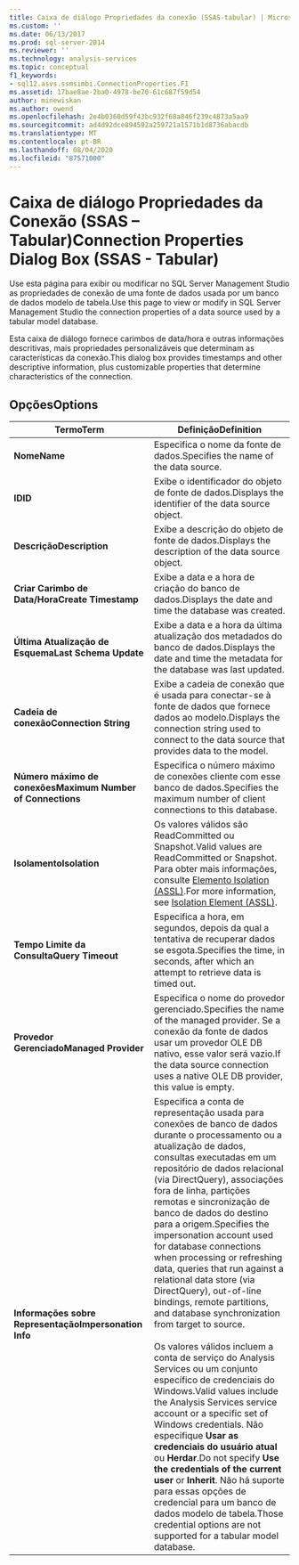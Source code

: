 ```yaml
---
title: Caixa de diálogo Propriedades da conexão (SSAS-tabular) | Microsoft Docs
ms.custom: ''
ms.date: 06/13/2017
ms.prod: sql-server-2014
ms.reviewer: ''
ms.technology: analysis-services
ms.topic: conceptual
f1_keywords:
- sql12.asvs.ssmsimbi.ConnectionProperties.F1
ms.assetid: 17bae8ae-2ba0-4978-be70-61c687f59d54
author: minewiskan
ms.author: owend
ms.openlocfilehash: 2e4b0360d59f43bc932f68a846f239c4873a5aa9
ms.sourcegitcommit: ad4d92dce894592a259721a1571b1d8736abacdb
ms.translationtype: MT
ms.contentlocale: pt-BR
ms.lasthandoff: 08/04/2020
ms.locfileid: "87571000"
---
```

# <a name="connection-properties-dialog-box-ssas---tabular"></a><span data-ttu-id="e4f21-102">Caixa de diálogo Propriedades da Conexão (SSAS – Tabular)</span><span class="sxs-lookup"><span data-stu-id="e4f21-102">Connection Properties Dialog Box (SSAS - Tabular)</span></span>
  <span data-ttu-id="e4f21-103">Use esta página para exibir ou modificar no SQL Server Management Studio as propriedades de conexão de uma fonte de dados usada por um banco de dados modelo de tabela.</span><span class="sxs-lookup"><span data-stu-id="e4f21-103">Use this page to view or modify in SQL Server Management Studio the connection properties of a data source used by a tabular model database.</span></span>  
  
 <span data-ttu-id="e4f21-104">Esta caixa de diálogo fornece carimbos de data/hora e outras informações descritivas, mais propriedades personalizáveis que determinam as características da conexão.</span><span class="sxs-lookup"><span data-stu-id="e4f21-104">This dialog box provides timestamps and other descriptive information, plus customizable properties that determine characteristics of the connection.</span></span>  
  
## <a name="options"></a><span data-ttu-id="e4f21-105">Opções</span><span class="sxs-lookup"><span data-stu-id="e4f21-105">Options</span></span>  
  
|<span data-ttu-id="e4f21-106">Termo</span><span class="sxs-lookup"><span data-stu-id="e4f21-106">Term</span></span>|<span data-ttu-id="e4f21-107">Definição</span><span class="sxs-lookup"><span data-stu-id="e4f21-107">Definition</span></span>|  
|----------|----------------|  
|<span data-ttu-id="e4f21-108">**Nome**</span><span class="sxs-lookup"><span data-stu-id="e4f21-108">**Name**</span></span>|<span data-ttu-id="e4f21-109">Especifica o nome da fonte de dados.</span><span class="sxs-lookup"><span data-stu-id="e4f21-109">Specifies the name of the data source.</span></span>|  
|<span data-ttu-id="e4f21-110">**ID**</span><span class="sxs-lookup"><span data-stu-id="e4f21-110">**ID**</span></span>|<span data-ttu-id="e4f21-111">Exibe o identificador do objeto de fonte de dados.</span><span class="sxs-lookup"><span data-stu-id="e4f21-111">Displays the identifier of the data source object.</span></span>|  
|<span data-ttu-id="e4f21-112">**Descrição**</span><span class="sxs-lookup"><span data-stu-id="e4f21-112">**Description**</span></span>|<span data-ttu-id="e4f21-113">Exibe a descrição do objeto de fonte de dados.</span><span class="sxs-lookup"><span data-stu-id="e4f21-113">Displays the description of the data source object.</span></span>|  
|<span data-ttu-id="e4f21-114">**Criar Carimbo de Data/Hora**</span><span class="sxs-lookup"><span data-stu-id="e4f21-114">**Create Timestamp**</span></span>|<span data-ttu-id="e4f21-115">Exibe a data e a hora de criação do banco de dados.</span><span class="sxs-lookup"><span data-stu-id="e4f21-115">Displays the date and time the database was created.</span></span>|  
|<span data-ttu-id="e4f21-116">**Última Atualização de Esquema**</span><span class="sxs-lookup"><span data-stu-id="e4f21-116">**Last Schema Update**</span></span>|<span data-ttu-id="e4f21-117">Exibe a data e a hora da última atualização dos metadados do banco de dados.</span><span class="sxs-lookup"><span data-stu-id="e4f21-117">Displays the date and time the metadata for the database was last updated.</span></span>|  
|<span data-ttu-id="e4f21-118">**Cadeia de conexão**</span><span class="sxs-lookup"><span data-stu-id="e4f21-118">**Connection String**</span></span>|<span data-ttu-id="e4f21-119">Exibe a cadeia de conexão que é usada para conectar-se à fonte de dados que fornece dados ao modelo.</span><span class="sxs-lookup"><span data-stu-id="e4f21-119">Displays the connection string used to connect to the data source that provides data to the model.</span></span>|  
|<span data-ttu-id="e4f21-120">**Número máximo de conexões**</span><span class="sxs-lookup"><span data-stu-id="e4f21-120">**Maximum Number of Connections**</span></span>|<span data-ttu-id="e4f21-121">Especifica o número máximo de conexões cliente com esse banco de dados.</span><span class="sxs-lookup"><span data-stu-id="e4f21-121">Specifies the maximum number of client connections to this database.</span></span>|  
|<span data-ttu-id="e4f21-122">**Isolamento**</span><span class="sxs-lookup"><span data-stu-id="e4f21-122">**Isolation**</span></span>|<span data-ttu-id="e4f21-123">Os valores válidos são ReadCommitted ou Snapshot.</span><span class="sxs-lookup"><span data-stu-id="e4f21-123">Valid values are ReadCommitted or Snapshot.</span></span> <span data-ttu-id="e4f21-124">Para obter mais informações, consulte [Elemento Isolation &#40;ASSL&#41;](https://docs.microsoft.com/bi-reference/assl/properties/isolation-element-assl).</span><span class="sxs-lookup"><span data-stu-id="e4f21-124">For more information, see [Isolation Element &#40;ASSL&#41;](https://docs.microsoft.com/bi-reference/assl/properties/isolation-element-assl).</span></span>|  
|<span data-ttu-id="e4f21-125">**Tempo Limite da Consulta**</span><span class="sxs-lookup"><span data-stu-id="e4f21-125">**Query Timeout**</span></span>|<span data-ttu-id="e4f21-126">Especifica a hora, em segundos, depois da qual a tentativa de recuperar dados se esgota.</span><span class="sxs-lookup"><span data-stu-id="e4f21-126">Specifies the time, in seconds, after which an attempt to retrieve data is timed out.</span></span>|  
|<span data-ttu-id="e4f21-127">**Provedor Gerenciado**</span><span class="sxs-lookup"><span data-stu-id="e4f21-127">**Managed Provider**</span></span>|<span data-ttu-id="e4f21-128">Especifica o nome do provedor gerenciado.</span><span class="sxs-lookup"><span data-stu-id="e4f21-128">Specifies the name of the managed provider.</span></span> <span data-ttu-id="e4f21-129">Se a conexão da fonte de dados usar um provedor OLE DB nativo, esse valor será vazio.</span><span class="sxs-lookup"><span data-stu-id="e4f21-129">If the data source connection uses a native OLE DB provider, this value is empty.</span></span>|  
|<span data-ttu-id="e4f21-130">**Informações sobre Representação**</span><span class="sxs-lookup"><span data-stu-id="e4f21-130">**Impersonation Info**</span></span>|<span data-ttu-id="e4f21-131">Especifica a conta de representação usada para conexões de banco de dados durante o processamento ou a atualização de dados, consultas executadas em um repositório de dados relacional (via DirectQuery), associações fora de linha, partições remotas e sincronização de banco de dados do destino para a origem.</span><span class="sxs-lookup"><span data-stu-id="e4f21-131">Specifies the impersonation account used for database connections when processing or refreshing data, queries that run against a relational data store (via DirectQuery), out-of-line bindings, remote partitions, and database synchronization from target to source.</span></span><br /><br /> <span data-ttu-id="e4f21-132">Os valores válidos incluem a conta de serviço do Analysis Services ou um conjunto específico de credenciais do Windows.</span><span class="sxs-lookup"><span data-stu-id="e4f21-132">Valid values include the Analysis Services service account or a specific set of Windows credentials.</span></span> <span data-ttu-id="e4f21-133">Não especifique **Usar as credenciais do usuário atual** ou **Herdar**.</span><span class="sxs-lookup"><span data-stu-id="e4f21-133">Do not specify **Use the credentials of the current user** or **Inherit**.</span></span> <span data-ttu-id="e4f21-134">Não há suporte para essas opções de credencial para um banco de dados modelo de tabela.</span><span class="sxs-lookup"><span data-stu-id="e4f21-134">Those credential options are not supported for a tabular model database.</span></span>|  
  
  

